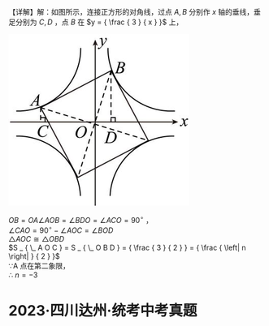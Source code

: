 【详解】解：如图所示，连接正方形的对角线，过点 $A , B$ 分别作 $x$ 轴的垂线，垂足分别为 $C , D$ ，点 $B$ 在 $y = { \frac { 3 } { x } }$ 上，

![](<../../qs_image_DB/专题1-4_一文搞定反比例函数7个模型，13类题型（解析版）_/79336318a01f1274d8a0e321558ad99748d0ae1343e7f9902a5f81d96ccc4fc9.jpg>)

$O B = O A \angle A O B = \angle B D O = \angle A C O = 9 0 ^ { \circ }$ ，  
$\angle C A O = 9 0 ^ { \circ } - \angle A O C = \angle B O D$   
$\triangle A O C { \cong } \triangle O B D$   
$S _ { \_ A O C } = S _ { \_ O B D } = { \frac { 3 } { 2 } } = { \frac { \left| n \right| } { 2 } }$   
∵A 点在第二象限，  
∴ $n = - 3$

# 2023·四川达州·统考中考真题
